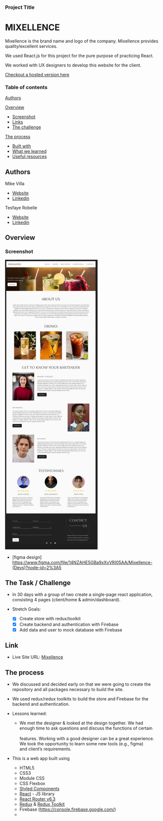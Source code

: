 ### Project Title

# MIXELLENCE

Mixellence is the brand name and logo of the company. Mixellence provides quality/excellent services. <br/>

We used React.js for this project for the pure purpose of practicing React. <br />

We worked with UX designers to develop this website for the client.

[Checkout a hosted version here](https://github.io/mixellence/)

### Table of contents

 [Authors](#authors)

 [Overview](#overview)

  - [Screenshot](#screenshot)
  - [Links](#links)
  - [The challenge](#the-challenge)
  
 [The process](#the-process)

  - [Built with](#built-with)
  - [What we learned](#what-we-learned)
  - [Useful resources](#useful-resources)

## Authors 

Mike Villa

- [Website](https://)
- [Linkedin](https://www.linkedin.com/in/)

Tesfaye Robelle

- [Website](https://github.com/tdebella)
- [Linkedin](https://www.linkedin.com/in/tesfaye-robelle-4a2b7921a/)

## Overview

### Screenshot

  ![screenshot](./figmaDesign/design.JPG)

- [figma design] https://www.figma.com/file/14NZAHE5GBa9xXvVRI05AA/Mixellence-(Devs)?node-id=2%3A5

## The Task / Challenge

- In 30 days with a group of two create a single-page react application, consisting 4 pages (client/home & admin/dashboard).

- Stretch Goals:

   - [x] Create store with redux/toolkit
   - [x] Create backend and authentication with Firebase
   - [x] Add data and user to mock database with Firebase

## Link

   - Live Site URL: [Mixellence](https://mixellence-67ae5.web.app/)

## The process

- We discussed and decided early on that we were going to create the repository and all packages necessary to build the site. <br/>

- We used redux/redux toolkits to build the store and Firebase for the backend and authentication.

- Lessons learned:
   - We met the designer & looked at the design together. We  had enough time to ask questions and discuss the functions of certain <br/>   
     features. Working with a good designer can be a great experience. We took the opportunity to learn some new tools (e.g., figma) <br/>
     and client’s requirements.

- This is a web app built using

   - HTML5
   - CSS3
   - Module CSS
   - CSS Flexbox
   - [Styled Components](https://styled-components.com/)
   - [React](https://reactjs.org/) - JS library
   - [React Router v6.3](https://reactrouter.com/)
   - [Redux](https://redux.js.org/) & [Redux Toolkit](https://redux-toolkit.js.org/)
   - Firebase (https://console.firebase.google.com/)
   - 
